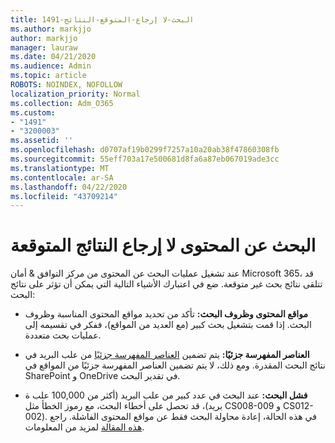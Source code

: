 ```yaml
---
title: 1491-البحث-لا إرجاع-المتوقع-النتائج
ms.author: markjjo
author: markjjo
manager: lauraw
ms.date: 04/21/2020
ms.audience: Admin
ms.topic: article
ROBOTS: NOINDEX, NOFOLLOW
localization_priority: Normal
ms.collection: Adm_O365
ms.custom:
- "1491"
- "3200003"
ms.assetid: ''
ms.openlocfilehash: d0707af19b0299f7257a10a20ab38f47860308fb
ms.sourcegitcommit: 55eff703a17e500681d8fa6a87eb067019ade3cc
ms.translationtype: MT
ms.contentlocale: ar-SA
ms.lasthandoff: 04/22/2020
ms.locfileid: "43709214"
---
```

# <a name="content-search-not-returning-expected-results"></a>البحث عن المحتوى لا إرجاع النتائج المتوقعة

عند تشغيل عمليات البحث عن المحتوى من مركز التوافق & أمان Microsoft 365، قد تتلقى نتائج بحث غير متوقعة. ضع في اعتبارك الأشياء التالية التي يمكن أن تؤثر على نتائج البحث:

- **مواقع المحتوى وظروف البحث:** تأكد من تحديد مواقع المحتوى المناسبة وظروف البحث. إذا قمت بتشغيل بحث كبير (مع العديد من المواقع)، ففكر في تقسيمه إلى عمليات بحث متعددة.

- **العناصر المفهرسة جزئيًا:** يتم تضمين [العناصر المفهرسة جزئيًا](https://docs.microsoft.com/office365/securitycompliance/partially-indexed-items-in-content-search) من علب البريد في نتائج البحث المقدرة. ومع ذلك، لا يتم تضمين العناصر المفهرسة جزئيًا من المواقع في SharePoint و OneDrive في تقدير البحث.

- **فشل البحث:** عند البحث في عدد كبير من علب البريد (أكثر من 100,000 علب ة بريد)، قد تحصل على أخطاء البحث، مع رموز الخطأ مثل CS008-009 و CS012-002). في هذه الحالة، إعادة محاولة البحث فقط عن مواقع المحتوى الفاشلة. راجع [هذه المقالة](https://docs.microsoft.com/office365/securitycompliance/retry-failed-content-search) لمزيد من المعلومات.
